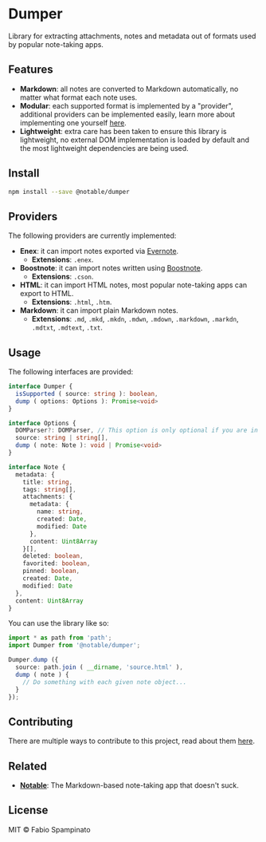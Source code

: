 # Dumper

Library for extracting attachments, notes and metadata out of formats used by popular note-taking apps.

## Features

- **Markdown**: all notes are converted to Markdown automatically, no matter what format each note uses.
- **Modular**: each supported format is implemented by a "provider", additional providers can be implemented easily, learn more about implementing one yourself [here](https://github.com/notable/dumper/blob/master/.github/CONTRIBUTING.md).
- **Lightweight**: extra care has been taken to ensure this library is lightweight, no external DOM implementation is loaded by default and the most lightweight dependencies are being used.

## Install

```sh
npm install --save @notable/dumper
```

## Providers

The following providers are currently implemented:

- **Enex**: it can import notes exported via [Evernote](https://evernote.com).
  - **Extensions**: `.enex`.
- **Boostnote**: it can import notes written using [Boostnote](https://boostnote.io).
  - **Extensions**: `.cson`.
- **HTML**: it can import HTML notes, most popular note-taking apps can export to HTML.
  - **Extensions**: `.html`, `.htm`.
- **Markdown**: it can import plain Markdown notes.
  - **Extensions**: `.md`, `.mkd`, `.mkdn`, `.mdwn`, `.mdown`, `.markdown`, `.markdn`, `.mdtxt`, `.mdtext`, `.txt`.

## Usage

The following interfaces are provided:

```ts
interface Dumper {
  isSupported ( source: string ): boolean,
  dump ( options: Options ): Promise<void>
}

interface Options {
  DOMParser?: DOMParser, // This option is only optional if you are in a browser-like environment, e.i. "window.DOMParser" exists
  source: string | string[],
  dump ( note: Note ): void | Promise<void>
}

interface Note {
  metadata: {
    title: string,
    tags: string[],
    attachments: {
      metadata: {
        name: string,
        created: Date,
        modified: Date
      },
      content: Uint8Array
    }[],
    deleted: boolean,
    favorited: boolean,
    pinned: boolean,
    created: Date,
    modified: Date
  },
  content: Uint8Array
}
```

You can use the library like so:

```ts
import * as path from 'path';
import Dumper from '@notable/dumper';

Dumper.dump ({
  source: path.join ( __dirname, 'source.html' ),
  dump ( note ) {
    // Do something with each given note object...
  }
});
```

## Contributing

There are multiple ways to contribute to this project, read about them [here](https://github.com/notable/dumper/blob/master/.github/CONTRIBUTING.md).

## Related

- **[Notable](https://github.com/notable/notable)**: The Markdown-based note-taking app that doesn't suck.

## License

MIT © Fabio Spampinato
